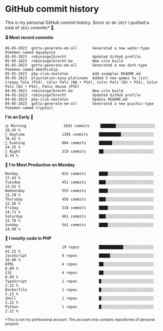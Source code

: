 # GitHub commit history
This is my personal GitHub commit history. Since <!--START_SECTION:first-commit-date-->`16-06-2017`<!--END_SECTION:first-commit-date--> I pushed a total of <!--START_SECTION:total-commit-count-->`3631`<!--END_SECTION:total-commit-count--> commits* 🎉.

<!--START_SECTION:most-recent-commits-->
**⏳ Most recent commits**
                                        
```text
06-05-2023  gotta-generate-em-all       Generated a new water-type Pokémon named Aquamysta
05-05-2023  robiningelbrecht            Updated GitHub profile
05-05-2023  robiningelbrecht.be         New site build
05-05-2023  gotta-generate-em-all       Generated a new dark-type Pokémon named Amethiskip
05-05-2023  php-slim-skeleton           Add examples README.md
05-05-2023  playstation-easy-platinums  Added 5 new games to list: Creepy Tale (PS4), Color Pals (NA • PS4), Color Pals (EU • PS5), Color Pals (EU • PS4), Panic House (PS5)
04-05-2023  robiningelbrecht.be         New site build
04-05-2023  robiningelbrecht            Updated GitHub profile
04-05-2023  php-slim-skeleton           Update README.md
04-05-2023  gotta-generate-em-all       Generated a new psychic-type Pokémon named Cryptail
```
<!--END_SECTION:most-recent-commits-->  

<!--START_SECTION:commits-per-day-time-->
**I&#039;m an Early 🐤**

```text
🌞 Morning                 1033 commits     ███████░░░░░░░░░░░░░░░░░░   28.45 %
🌆 Daytime                 1395 commits     ██████████░░░░░░░░░░░░░░░   38.42 %
🌃 Evening                 884 commits      ██████░░░░░░░░░░░░░░░░░░░   24.35 %
🌙 Night                   319 commits      ██░░░░░░░░░░░░░░░░░░░░░░░   8.79 %
```
<!--END_SECTION:commits-per-day-time-->  

<!--START_SECTION:commits-per-weekday-->
**📅 I&#039;m Most Productive on Monday**

```text
Monday                    633 commits      ████░░░░░░░░░░░░░░░░░░░░░   17.43 %
Tuesday                   451 commits      ███░░░░░░░░░░░░░░░░░░░░░░   12.42 %
Wednesday                 555 commits      ████░░░░░░░░░░░░░░░░░░░░░   15.29 %
Thursday                  456 commits      ███░░░░░░░░░░░░░░░░░░░░░░   12.56 %
Friday                    534 commits      ████░░░░░░░░░░░░░░░░░░░░░   14.71 %
Saturday                  461 commits      ███░░░░░░░░░░░░░░░░░░░░░░   12.70 %
Sunday                    541 commits      ████░░░░░░░░░░░░░░░░░░░░░   14.90 %
```
<!--END_SECTION:commits-per-weekday-->  

<!--START_SECTION:repos-per-language-->
**💬 I mostly code in PHP**

```text
PHP                       19 repos         ███████████░░░░░░░░░░░░░░   42.22 %
JavaScript                9 repos          █████░░░░░░░░░░░░░░░░░░░░   20.00 %
HTML                      4 repos          ██░░░░░░░░░░░░░░░░░░░░░░░   8.89 %
CSS                       4 repos          ██░░░░░░░░░░░░░░░░░░░░░░░   8.89 %
TypeScript                1 repos          █░░░░░░░░░░░░░░░░░░░░░░░░   2.22 %
Dockerfile                1 repos          █░░░░░░░░░░░░░░░░░░░░░░░░   2.22 %
Shell                     1 repos          █░░░░░░░░░░░░░░░░░░░░░░░░   2.22 %
Python                    1 repos          █░░░░░░░░░░░░░░░░░░░░░░░░   2.22 %
```
<!--END_SECTION:repos-per-language-->  

<sub>*This is not my professional account. This account only contains repositories of personal projects</sub>
